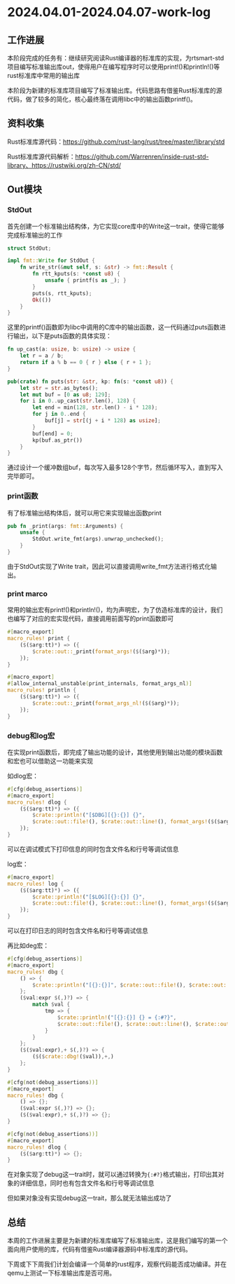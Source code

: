 # 2024.04.01-2024.04.07-work-log

## 工作进展

本阶段完成的任务有：继续研究阅读Rust编译器的标准库的实现，为rtsmart-std项目编写标准输出库out，使得用户在编写程序时可以使用print!()和println!()等rust标准库中常用的输出库

本阶段为新建的标准库项目编写了标准输出库。代码思路有借鉴Rust标准库的源代码，做了较多的简化，核心最终落在调用libc中的输出函数printf()。

## 资料收集

Rust标准库源代码：https://github.com/rust-lang/rust/tree/master/library/std

Rust标准库源代码解析：https://github.com/Warrenren/inside-rust-std-library、https://rustwiki.org/zh-CN/std/

## Out模块

### StdOut

首先创建一个标准输出结构体，为它实现core库中的Write这一trait，使得它能够完成标准输出的工作

```rust
struct StdOut;

impl fmt::Write for StdOut {
    fn write_str(&mut self, s: &str) -> fmt::Result {
        fn rtt_kputs(s: *const u8) {
            unsafe { printf(s as _); }
        }
        puts(s, rtt_kputs);
        Ok(())
    }
}
```

这里的printf()函数即为libc中调用的C库中的输出函数，这一代码通过puts函数进行输出，以下是puts函数的具体实现：

```rust
fn up_cast(a: usize, b: usize) -> usize {
    let r = a / b;
    return if a % b == 0 { r } else { r + 1 };
}

pub(crate) fn puts(str: &str, kp: fn(s: *const u8)) {
    let str = str.as_bytes();
    let mut buf = [0 as u8; 129];
    for i in 0..up_cast(str.len(), 128) {
        let end = min(128, str.len() - i * 128);
        for j in 0..end {
            buf[j] = str[(j + i * 128) as usize];
        }
        buf[end] = 0;
        kp(buf.as_ptr())
    }
}
```

通过设计一个缓冲数组buf，每次写入最多128个字节，然后循环写入，直到写入完毕即可。

### print函数

有了标准输出结构体后，就可以用它来实现输出函数print

```rust
pub fn _print(args: fmt::Arguments) {
    unsafe {
        StdOut.write_fmt(args).unwrap_unchecked();
    }
}
```

由于StdOut实现了Write trait，因此可以直接调用write_fmt方法进行格式化输出。

### print marco

常用的输出宏有print!()和println!()，均为声明宏，为了仿造标准库的设计，我们也编写了对应的宏实现代码，直接调用前面写的print函数即可

```rust
#[macro_export]
macro_rules! print {
    ($($arg:tt)*) => ({
        $crate::out::_print(format_args!($($arg)*));
    });
}

#[macro_export]
#[allow_internal_unstable(print_internals, format_args_nl)]
macro_rules! println {
    ($($arg:tt)*) => ({
        $crate::out::_print(format_args_nl!($($arg)*));
    });
}
```

### debug和log宏

在实现print函数后，即完成了输出功能的设计，其他使用到输出功能的模块函数和宏也可以借助这一功能来实现

如dlog宏：

```rust
#[cfg(debug_assertions)]
#[macro_export]
macro_rules! dlog {
    ($($arg:tt)*) => ({
        $crate::println!("[$DBG][{}:{}] {}",
        $crate::out::file!(), $crate::out::line!(), format_args!($($arg)*));
    });
}
```

可以在调试模式下打印信息的同时包含文件名和行号等调试信息

log宏：

```rust
#[macro_export]
macro_rules! log {
    ($($arg:tt)*) => ({
        $crate::println!("[$LOG][{}:{}] {}",
        $crate::out::file!(), $crate::out::line!(), format_args!($($arg)*));
    });
}
```

可以在打印日志的同时包含文件名和行号等调试信息

再比如deg宏：

```rust
#[cfg(debug_assertions)]
#[macro_export]
macro_rules! dbg {
    () => {
        $crate::println!("[{}:{}]", $crate::out::file!(), $crate::out::line!());
    };
    ($val:expr $(,)?) => {
        match $val {
            tmp => {
                $crate::println!("[{}:{}] {} = {:#?}",
                $crate::out::file!(), $crate::out::line!(), $crate::out::stringify!($val), &tmp);
            }
        }
    };
    ($($val:expr),+ $(,)?) => {
        ($($crate::dbg!($val)),+,)
    };
}

#[cfg(not(debug_assertions))]
#[macro_export]
macro_rules! dbg {
    () => {};
    ($val:expr $(,)?) => {};
    ($($val:expr),+ $(,)?) => {};
}

#[cfg(not(debug_assertions))]
#[macro_export]
macro_rules! dlog {
    ($($arg:tt)*) => {};
}
```

在对象实现了debug这一trait时，就可以通过转换为`{:#?}`格式输出，打印出其对象的详细信息，同时也有包含文件名和行号等调试信息

但如果对象没有实现debug这一trait，那么就无法输出成功了

## 总结

本周的工作进展主要是为新建的标准库编写了标准输出库，这是我们编写的第一个面向用户使用的库，代码有借鉴Rust编译器源码中标准库的源代码。

下周或下下周我们计划会编译一个简单的rust程序，观察代码能否成功编译。并在qemu上测试一下标准输出库是否可用。